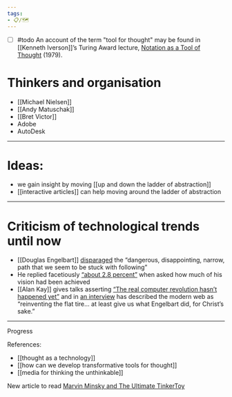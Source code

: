 ```yaml
---
tags:
- 📋/🗺️ 
---
```


- [ ] #todo An account of the term "tool for thought" may be found in [[Kenneth Iverson]]’s Turing Award lecture, [Notation as a Tool of Thought](https://numinous.productions/ttft/assets/Iverson1979.pdf) (1979).

# Thinkers and organisation
- [[Michael Nielsen]]
- [[Andy Matuschak]]
- [[Bret Victor]]
- Adobe
- AutoDesk



---

# Ideas:
- we gain insight by moving [[up and down the ladder of abstraction]]
- [[interactive articles]] can help moving around the ladder of abstraction

---

# Criticism of technological trends until now
- [[Douglas Engelbart]] [disparaged](http://dougengelbart.org/content/view/348/000/) the “dangerous, disappointing, narrow, path that we seem to be stuck with following”
- He replied facetiously [“about 2.8 percent”](https://www.smithsonianmag.com/innovation/douglas-engelbart-invented-future-180967498/) when asked how much of his vision had been achieved
- [[Alan Kay]] gives talks asserting [“The real computer revolution hasn’t happened yet”](http://www.vpri.org/pdf/m2007007a_revolution.pdf) and in [an interview](https://www.fastcompany.com/40435064/what-alan-kay-thinks-about-the-iphone-and-technology-now) has described the modern web as “reinventing the flat tire… at least give us what Engelbart did, for Christ’s sake.”


---

Progress


References:
- [[thought as a technology]]
- [[how can we develop transformative tools for thought]]
- [[media for thinking  the unthinkable]]


New article to read
[Marvin Minsky and The Ultimate TinkerToy](https://tinlizzie.org/tinkertoy/)

